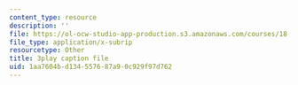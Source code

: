 ```yaml
---
content_type: resource
description: ''
file: https://ol-ocw-studio-app-production.s3.amazonaws.com/courses/18-01sc-single-variable-calculus-fall-2010/1aa7604bd134557687a90c929f97d762_U3ebQ5Z4Jt8.vtt
file_type: application/x-subrip
resourcetype: Other
title: 3play caption file
uid: 1aa7604b-d134-5576-87a9-0c929f97d762
---
```

